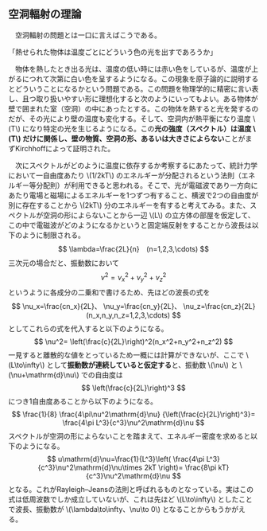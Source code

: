 
## 空洞輻射の理論

　空洞輻射の問題とは一口に言えばこうである。

「熱せられた物体は温度ごとにどういう色の光を出すであろうか」

　物体を熱したとき出る光は、温度の低い時には赤い色をしているが、温度が上がるにつれて次第に白い色を呈するようになる。この現象を原子論的に説明するとどういうことになるかという問題である。この問題を物理学的に精密に言い表し、且つ取り扱いやすい形に理想化すると次のようにいってもよい。ある物体が壁で囲まれた室（空洞）の中にあったとする。この物体を熱すると光を発するのだが、その光により壁の温度も変化する。そして、空洞内が熱平衡になり温度 \\(T\\) になり特定の光を生じるようになる。この**光の強度（スペクトル）は温度 \\(T\\) だけに関係し、壁の物質、空洞の形、あるいは大きさによらない**ことがまずKirchhoffによって証明された。

　次にスペクトルがどのように温度に依存するか考察するにあたって、統計力学において一自由度あたり \\(1/2kT\\) のエネルギーが分配されるという法則（エネルギー等分配則）が利用できると思われる。そこで、光が電磁波であり一方向にあたり電場と磁場によるエネルギーを1つずつ有すること、横波で2つの自由度が別に存在することから \\(2kT\\) 分のエネルギーを有すると考えてみる。また、スペクトルが空洞の形によらないことから一辺 \\(L\\) の立方体の部屋を仮定して、この中で電磁波がどのようになるかというと固定端反射をすることから波長は以下のように制限される。
$$
    \lambda=\frac{2L}{n}　(n=1,2,3,\cdots)
$$
三次元の場合だと、振動数において
$$
    \nu^2=\nu_x^2+\nu_y^2+\nu_z^2
$$
というように各成分の二乗和で書けるため、先ほどの波長の式を
$$
    \nu_x=\frac{cn_x}{2L}、
    \nu_y=\frac{cn_y}{2L}、
    \nu_z=\frac{cn_z}{2L}　
    (n_x,n_y,n_z=1,2,3,\cdots)  
$$
としてこれらの式を代入すると以下のようになる。
$$
    \nu^2=
    \left(\frac{c}{2L}\right)^2(n_x^2+n_y^2+n_z^2)
$$
一見すると離散的な値をとっているため一概には計算ができないが、ここで \\(L\to\infty\\) として**振動数が連続していると仮定する**と、振動数 \\(\nu\\) と \\(\nu+\mathrm{d}\nu\\) での自由度は
$$
    \left(\frac{c}{2L}\right)^3
$$
につき1自由度あることから以下のようになる。
$$
    \frac{1}{8}
    \frac{4\pi\nu^2\mathrm{d}\nu}
    {\left(\frac{c}{2L}\right)^3}=
    \frac{4\pi L^3}{c^3}\nu^2\mathrm{d}\nu
$$
スペクトルが空洞の形によらないことを踏まえて、エネルギー密度を求めると以下のようになる。
$$
    u\mathrm{d}\nu=\frac{1}{L^3}\left(
    \frac{4\pi L^3}{c^3}\nu^2\mathrm{d}\nu\times 2kT
    \right)=
    \frac{8\pi kT}{c^3}\nu^2\mathrm{d}\nu
$$
となる。これがRayleigh–Jeansの法則と呼ばれるものとなっている。実はこの式は低周波数でしか成立していないが、これは先ほど \\(L\to\infty\\) としたことで波長、振動数が \\(\lambda\to\infty、\nu\to 0\\) となることからもうかがえる。

